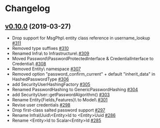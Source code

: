 # Changelog

## [v0.10.0](https://github.com/msgphp/user-bundle/tree/v0.10.0) (2019-03-27)

- Drop support for MsgPhp\ entity class reference in username\_lookup [\#311](https://github.com/msgphp/msgphp/pull/311)
- Removed type suffixes [\#310](https://github.com/msgphp/msgphp/pull/310)
- Renamed Infra\ to Infrastructure\ [\#309](https://github.com/msgphp/msgphp/pull/309)
- Moved Password\PasswordProtectedInterface & CredentialInterface to Credential\ [\#308](https://github.com/msgphp/msgphp/pull/308)
- Removed Entity\ namespace [\#307](https://github.com/msgphp/msgphp/pull/307)
- Removed option "password\_confirm\_current" + default "inherit\_data" in HashedPasswordType [\#306](https://github.com/msgphp/msgphp/pull/306)
- add SecurityUserHashingFactory [\#305](https://github.com/msgphp/msgphp/pull/305)
- Renamed PasswordHashing to GenericPasswordHashing [\#304](https://github.com/msgphp/msgphp/pull/304)
- add SecurityUser::getPasswordAlgorithm\(\) [\#303](https://github.com/msgphp/msgphp/pull/303)
- Rename Entity\{Fields,Features}\ to Model\ [\#301](https://github.com/msgphp/msgphp/pull/301)
- Revise user credentials [\#298](https://github.com/msgphp/msgphp/pull/298)
- Drop first-class salted password support [\#297](https://github.com/msgphp/msgphp/pull/297)
- Rename Infra\Uuid\\<Entity\>Id to \<Entity\>Uuid [\#286](https://github.com/msgphp/msgphp/pull/286)
- Rename \<Entity\>Id to Scalar\<Entity\>Id [\#285](https://github.com/msgphp/msgphp/pull/285)
